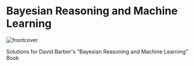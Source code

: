# Bayesian Reasoning and Machine Learning

![frontcover](https://images-na.ssl-images-amazon.com/images/I/61Uc0wwkdZL.jpg)

Solutions for David Barber's "Bayesian Reasoning and Machine Learning" Book
